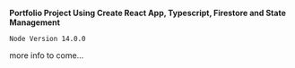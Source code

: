 **Portfolio Project Using Create React App, Typescript, Firestore and State Management**

`Node Version 14.0.0`

more info to come...
